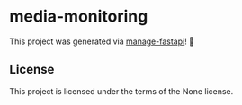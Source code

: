 # media-monitoring

This project was generated via [manage-fastapi](https://ycd.github.io/manage-fastapi/)! :tada:

## License

This project is licensed under the terms of the None license.
